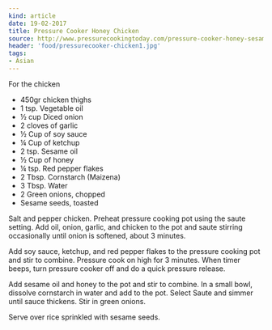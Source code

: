 ```yaml
---
kind: article
date: 19-02-2017
title: Pressure Cooker Honey Chicken
source: http://www.pressurecookingtoday.com/pressure-cooker-honey-sesame-chicken/
header: 'food/pressurecooker-chicken1.jpg'
tags:
- Asian
---
```


For the chicken

* 450gr chicken thighs
* 1 tsp. Vegetable oil
* ½ cup Diced onion
* 2 cloves of garlic
* ½ Cup of soy sauce
* ¼ Cup of ketchup
* 2 tsp. Sesame oil
* ½ Cup of honey
* ¼ tsp. Red pepper flakes
* 2 Tbsp. Cornstarch (Maizena)
* 3 Tbsp. Water
* 2 Green onions, chopped
* Sesame seeds, toasted

Salt and pepper chicken. Preheat pressure cooking pot using the saute setting. Add oil, onion, garlic, and chicken to the pot and saute stirring occasionally until onion is softened, about 3 minutes.

Add soy sauce, ketchup, and red pepper flakes to the pressure cooking pot and stir to combine. Pressure cook on high for 3 minutes. When timer beeps, turn pressure cooker off and do a quick pressure release.

Add sesame oil and honey to the pot and stir to combine. In a small bowl, dissolve cornstarch in water and add to the pot. Select Saute and simmer until sauce thickens. Stir in green onions.

Serve over rice sprinkled with sesame seeds.
